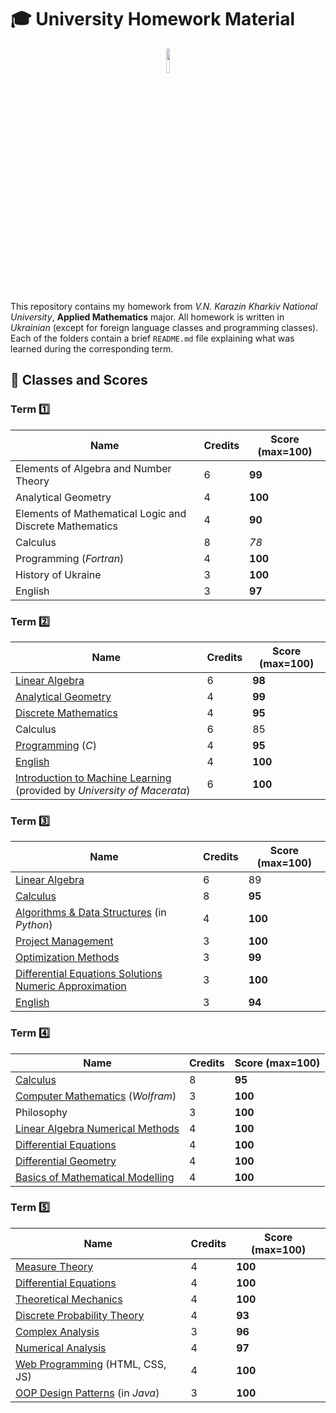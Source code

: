 # :mortar_board: University Homework Material

<p align="center">
  <img width="10%" src="https://github.com/ZamDimon/University-Homeworks/assets/29094239/0db5a6ba-0962-411e-8608-f73bed223a81">
</p>

This repository contains my homework from _V.N. Karazin Kharkiv National University_, **Applied Mathematics** major. All homework is written in *Ukrainian* (except for foreign language classes and programming classes). Each of the folders contain a brief `README.md` file explaining what was learned during the corresponding term. 

## :100: Classes and Scores

### Term :one:
| Name      | Credits | Score (max=100) |
| ---       | ---     | ---   |
| Elements of Algebra and Number Theory | 6 | **99** |
| Analytical Geometry | 4 | **100** |
| Elements of Mathematical Logic and Discrete Mathematics | 4 | **90** |
| Calculus  | 8 | _78_ |
| Programming (*Fortran*) | 4 | **100** |
| History of Ukraine | 3 | **100** |
| English | 3 | **97** |

### Term :two:
| Name      | Credits | Score (max=100) |
| ---       | ---     | ---   |
| [Linear Algebra](Term%202/Linear%20Algebra) | 6 | **98** |
| [Analytical Geometry](Term%202/Geometry) | 4 | **99** |
| [Discrete Mathematics](Term%202/Discrete%20Mathematics) | 4 | **95** |
| Calculus  | 6 | 85 |
| [Programming](Term%202/Programming) (*C*) | 4 | **95** |
| [English](Term%202/English) | 4 | **100** |
| [Introduction to Machine Learning](https://github.com/ZamDimon/ML-Wikipedia-Runner) (provided by *University of Macerata*)| 6 | **100** |

### Term :three:
| Name      | Credits | Score (max=100) |
| ---       | ---     | ---   |
| [Linear Algebra](Term%203/Linear%20Algebra) | 6 | 89 |
| [Calculus](Term%203/Calculus) | 8 | **95** |
| [Algorithms & Data Structures](Term%203/Algorithms%20and%20Data%20Structures) (in *Python*) | 4 | **100** |
| [Project Management](Term%203/Project%20Managment)  | 3 | **100** |
| [Optimization Methods](Term%203/Optimization) | 3 | **99** |
| [Differential Equations Solutions Numeric Approximation](Term%203/DE%20Numerical%20Methods) | 3 | **100** |
| [English](Term%203/English) | 3 | **94** |

### Term :four:
| Name      | Credits | Score (max=100) |
| ---       | ---     | ---   |
| [Calculus](Term%204/Calculus) |  8 | **95** |
| [Computer Mathematics](Term%204/Computer%20Mathematics) (_Wolfram_) | 3 | **100** |
| Philosophy | 3 | **100** |
| [Linear Algebra Numerical Methods](Term%204/Linear%20Algebra%20Numerical%20Methods)  | 4 | **100** |
| [Differential Equations](Term%204/Differential%20Equations) | 4 | **100** |
| [Differential Geometry](Term%204/Differential%20Geometry) | 4 | **100** |
| [Basics of Mathematical Modelling](Term%204/Mathematical%20Modelling) | 4 | **100** |

### Term :five:
| Name      | Credits | Score (max=100) |
| ---       | ---     | ---   |
| [Measure Theory](Term%205/Measure%20Theory/pdf) | 4 | **100** |
| [Differential Equations](Term%205/Differential%20Equations/pdf) | 4 | **100** |
| [Theoretical Mechanics](Term%205/Mechanics/pdf) | 4 | **100** |
| [Discrete Probability Theory](Term%205/Probability%20Theory/pdf) | 4 | **93** |
| [Complex Analysis](Term%205/Complex%20Analysis/pdf) | 3 | **96** |
| [Numerical Analysis](Term%205/Numerical%20Analysis/pdf) | 4 | **97** |
| [Web Programming](https://github.com/ZamDimon/website-portfolio-backend) (HTML, CSS, JS) | 4 | **100** |
| [OOP Design Patterns](https://github.com/ZamDimon/java-oop-course) (in _Java_) | 3 | **100** |
